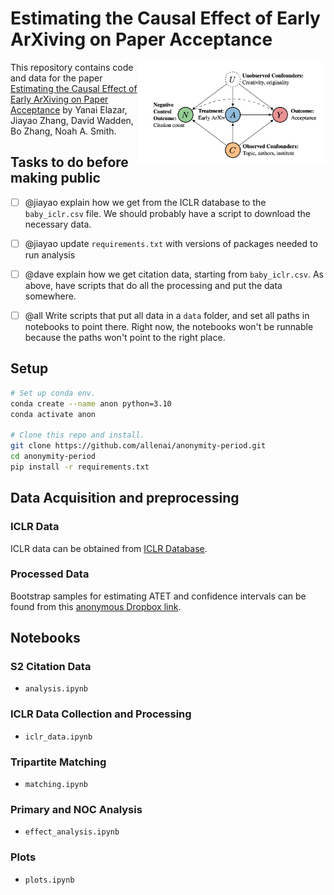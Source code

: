 # Estimating the Causal Effect of Early ArXiving on Paper Acceptance

<img align="right" src="img/graph.png" width=300px>

This repository contains code and data for the paper [Estimating the Causal Effect of Early ArXiving on Paper Acceptance](https://arxiv.org/abs/2306.13891) by Yanai Elazar, Jiayao Zhang, David Wadden, Bo Zhang, Noah A. Smith.


## Tasks to do before making public

- [ ] @jiayao explain how we get from the ICLR database to the `baby_iclr.csv` file. We should probably have a script to download the necessary data.
- [ ] @jiayao update `requirements.txt` with versions of packages needed to run analysis
- [ ] @dave explain how we get citation data, starting from `baby_iclr.csv`. As above, have scripts that do all the processing and put the data somewhere.
- [ ] @all Write scripts that put all data in a `data` folder, and set all paths in notebooks to point there. Right now, the notebooks won't be runnable because the paths won't point to the right place.


## Setup

```bash
# Set up conda env.
conda create --name anon python=3.10
conda activate anon

# Clone this repo and install.
git clone https://github.com/allenai/anonymity-period.git
cd anonymity-period
pip install -r requirements.txt
```


## Data Acquisition and preprocessing

### ICLR Data
ICLR data can be obtained from [ICLR Database](https://cogcomp.github.io/iclr_database/).

### Processed Data
Bootstrap samples for estimating ATET and confidence intervals can be found from
this [anonymous Dropbox link](https://www.dropbox.com/s/rdamix57aq9pzz5/processed_data.zip?dl=://www.dropbox.com/s/rdamix57aq9pzz5/processed_data.zip?dl=1).

## Notebooks

### S2 Citation Data
- `analysis.ipynb`

### ICLR Data Collection and Processing
- `iclr_data.ipynb`

### Tripartite Matching
- `matching.ipynb`

### Primary and NOC Analysis
- `effect_analysis.ipynb`

### Plots
- `plots.ipynb`
